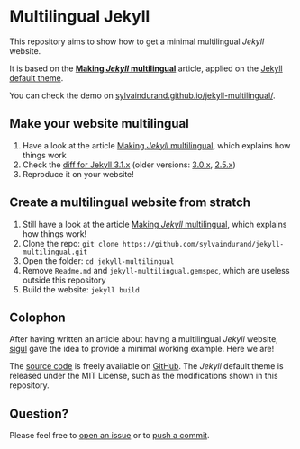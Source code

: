 # Multilingual Jekyll
 
This repository aims to show how to get a minimal multilingual *Jekyll* website.

It is based on the [**Making *Jekyll* multilingual**](https://www.sylvaindurand.org/making-jekyll-multilingual/) article, applied on the [Jekyll default theme](https://github.com/jglovier/jekyll-new).

You can check the demo on [sylvaindurand.github.io/jekyll-multilingual/](https://sylvaindurand.github.io/jekyll-multilingual/).


## Make your website multilingual

1. Have a look at the article [Making *Jekyll* multilingual](https://www.sylvaindurand.org/making-jekyll-multilingual/), which explains how things work
2. Check the [diff for Jekyll 3.1.x](https://github.com/sylvaindurand/jekyll-multilingual/commit/111495e91e8986db21368e54a42188cdbbc44b6f) (older versions: [3.0.x](https://github.com/sylvaindurand/jekyll-multilingual/commit/b2da2a07c325a1b6e01f524dad6582f2daf70ccf), [2.5.x](https://github.com/sylvaindurand/jekyll-multilingual/commit/e0bed79df22d2d35a75d0906e2c9c2baeac44a73))
3. Reproduce it on your website!


## Create a multilingual website from stratch

1. Still have a look at the article [Making *Jekyll* multilingual](https://www.sylvaindurand.org/making-jekyll-multilingual/), which explains how things work!
2. Clone the repo: `git clone https://github.com/sylvaindurand/jekyll-multilingual.git`
3. Open the folder: `cd jekyll-multilingual`
4. Remove `Readme.md` and `jekyll-multilingual.gemspec`, which are useless outside this repository
5. Build the website: `jekyll build`

## Colophon

After having written an article about having a multilingual *Jekyll* website, [sigul](https://talk.jekyllrb.com/t/a-vanilla-jekyll-theme-multilingual-with-no-plugins/) gave the idea to provide a minimal working example. Here we are!

The [source code](https://github.com/sylvaindurand/jekyll-multilingual) is freely available on [GitHub](https://github.com/sylvaindurand/jekyll-multilingual). The *Jekyll* default theme is released under the MIT License, such as the modifications shown in this repository.

## Question?
Please feel free to [open an issue](https://github.com/sylvaindurand/jekyll-multilingual/issues) or to [push a commit](https://github.com/sylvaindurand/jekyll-multilingual/pulls).
